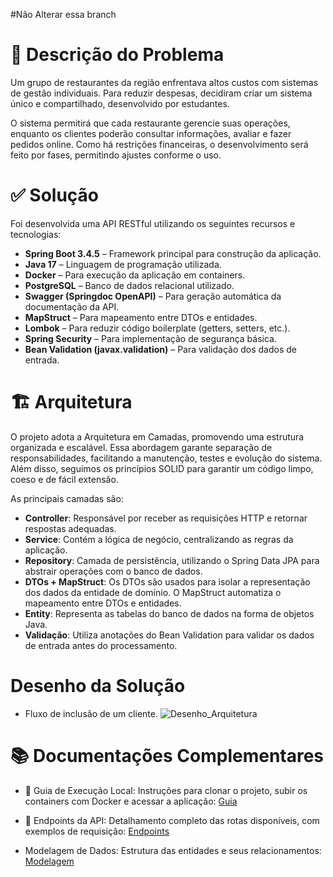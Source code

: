 
#Não Alterar essa branch


# 🧩 Descrição do Problema

Um grupo de restaurantes da região enfrentava altos custos com sistemas de gestão individuais. Para reduzir despesas, decidiram criar um sistema único e compartilhado, desenvolvido por estudantes.

O sistema permitirá que cada restaurante gerencie suas operações, enquanto os clientes poderão consultar informações, avaliar e fazer pedidos online. Como há restrições financeiras, o desenvolvimento será feito por fases, permitindo ajustes conforme o uso.

# ✅ Solução

Foi desenvolvida uma API RESTful utilizando os seguintes recursos e tecnologias:

- **Spring Boot 3.4.5** – Framework principal para construção da aplicação.
- **Java 17** – Linguagem de programação utilizada.
- **Docker** – Para execução da aplicação em containers.
- **PostgreSQL** – Banco de dados relacional utilizado.
- **Swagger (Springdoc OpenAPI)** – Para geração automática da documentação da API.
- **MapStruct** – Para mapeamento entre DTOs e entidades.
- **Lombok** – Para reduzir código boilerplate (getters, setters, etc.).
- **Spring Security** – Para implementação de segurança básica.
- **Bean Validation (javax.validation)** – Para validação dos dados de entrada.


# 🏗️ Arquitetura

O projeto adota a Arquitetura em Camadas, promovendo uma estrutura organizada e escalável. Essa abordagem garante separação de responsabilidades, facilitando a manutenção, testes e evolução do sistema. Além disso, seguimos os princípios SOLID para garantir um código limpo, coeso e de fácil extensão.

As principais camadas são:

- **Controller**: Responsável por receber as requisições HTTP e retornar respostas adequadas.
- **Service**: Contém a lógica de negócio, centralizando as regras da aplicação.
- **Repository**: Camada de persistência, utilizando o Spring Data JPA para abstrair operações com o banco de dados.
- **DTOs + MapStruct**: Os DTOs são usados para isolar a representação dos dados da entidade de domínio. O MapStruct automatiza o mapeamento entre DTOs e entidades.
- **Entity**: Representa as tabelas do banco de dados na forma de objetos Java.
- **Validação**: Utiliza anotações do Bean Validation para validar os dados de entrada antes do processamento.


# Desenho da Solução
- Fluxo de inclusão de um cliente.
![Desenho_Arquitetura](https://github.com/user-attachments/assets/8884678e-876c-4333-b871-e53077a74dc8)



# 📚 Documentações Complementares

- 🚀 Guia de Execução Local: Instruções para clonar o projeto, subir os containers com Docker e acessar a aplicação: [Guia](https://github.com/AlexandreMoreira-FIAP/tech-challenge-api-restaurante/blob/feature/alexandre/doc/GuiaRodarLocal.md)

- 🔌 Endpoints da API: Detalhamento completo das rotas disponíveis, com exemplos de requisição: [Endpoints](https://github.com/AlexandreMoreira-FIAP/tech-challenge-api-restaurante/blob/feature/alexandre/doc/Endpoints.md)

- Modelagem de Dados: Estrutura das entidades e seus relacionamentos: [Modelagem](https://github.com/AlexandreMoreira-FIAP/tech-challenge-api-restaurante/blob/feature/alexandre/doc/ModelagemDeDados.md) 
